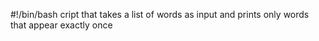 #!/bin/bash
cript that takes a list of words as input and prints only words that appear exactly once
